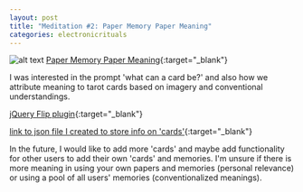 ```yaml
---
layout: post
title: "Meditation #2: Paper Memory Paper Meaning"
categories: electronicrituals
---
```


![alt text](/images/electronicrituals/papermemorypapermeaningss.png)
[Paper Memory Paper Meaning](http://blog.jzhong.today/papermemorypapermeaning/){:target="_blank"}

I was interested in the prompt 'what can a card be?' and also how we attribute meaning to tarot cards based on imagery and conventional understandings.

[jQuery Flip plugin](https://nnattawat.github.io/flip/){:target="_blank"}

[link to json file I created to store info on 'cards'](https://github.com/jirrian/jirrian.github.io/blob/master/papermemorypapermeaning/cards.json){:target="_blank"}

In the future, I would like to add more 'cards' and maybe add functionality for other users to add their own 'cards' and memories. I'm unsure if there is more meaning in using your own papers and memories (personal relevance) or using a pool of all users' memories (conventionalized meanings).